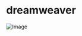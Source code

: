 # dreamweaver
![Image](https://github.com/user-attachments/assets/9629154b-0ef9-4ce2-bcbf-765b8593a038)
